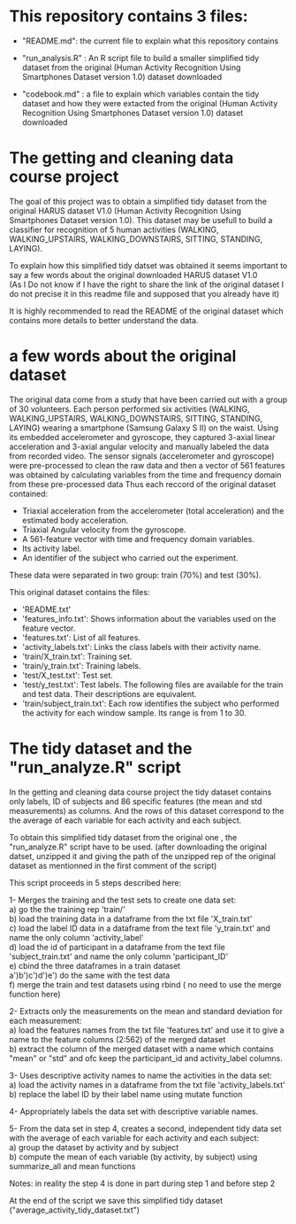 This repository contains 3 files:
=================================

- "README.md": the current file to explain what this repository contains 

- "run_analysis.R" : An R script file to build a smaller simplified tidy dataset from the original 
					(Human Activity Recognition Using Smartphones Dataset version 1.0) dataset downloaded

- "codebook.md" : a file to explain which variables contain the tidy dataset and how they were extacted from the original
				(Human Activity Recognition Using Smartphones Dataset version 1.0) dataset downloaded



The getting and cleaning data course project
============================================
The goal of this project was to obtain a simplified tidy dataset from the original HARUS dataset V1.0 
(Human Activity Recognition Using Smartphones Dataset version 1.0). This dataset may be usefull to build 
a classifier for recognition of 5 human activities (WALKING, WALKING_UPSTAIRS, WALKING_DOWNSTAIRS, SITTING, STANDING, LAYING).

To explain how this simplified tidy datset was obtained it seems important to say a few words about the original 
downloaded HARUS dataset V1.0  
(As I Do not know if I have the right to share the link of the original dataset I do not precise it in this readme file and supposed that you already have it) 

It is highly recommended to read the README of the original dataset which contains more details
to better understand the data. 



a few words about the original dataset
======================================
The original data come from a study that have been carried out with a group of 30 volunteers.
Each person performed six activities (WALKING, WALKING_UPSTAIRS, WALKING_DOWNSTAIRS, SITTING, STANDING, LAYING) wearing a smartphone 
(Samsung Galaxy S II) on the waist. Using its embedded accelerometer and gyroscope,
they captured 3-axial linear acceleration and 3-axial angular velocity and manually labeled the data from recorded video.
The sensor signals (accelerometer and gyroscope) were pre-processed to clean the raw data and then
a vector of 561 features was obtained by calculating variables from the time and frequency domain from these pre-processed data
Thus each reccord of the original dataset contained:

- Triaxial acceleration from the accelerometer (total acceleration) and the estimated body acceleration.
- Triaxial Angular velocity from the gyroscope. 
- A 561-feature vector with time and frequency domain variables. 
- Its activity label. 
- An identifier of the subject who carried out the experiment.

These data were separated in two group: train (70%) and test (30%).

This original dataset contains the files:
- 'README.txt'
- 'features_info.txt': Shows information about the variables used on the feature vector.
- 'features.txt': List of all features.
- 'activity_labels.txt': Links the class labels with their activity name.
- 'train/X_train.txt': Training set.
- 'train/y_train.txt': Training labels.
- 'test/X_test.txt': Test set.
- 'test/y_test.txt': Test labels.
The following files are available for the train and test data. Their descriptions are equivalent. 
- 'train/subject_train.txt': Each row identifies the subject who performed the activity for each window sample. Its range is from 1 to 30. 

The tidy dataset and the "run_analyze.R" script
========================================================
In the getting and cleaning data course project the tidy dataset contains only labels, ID of subjects and 
86 specific features (the mean and std  measurements)  as columns. 
And the rows of this dataset correspond to the the average of each variable for each activity and each subject.

To obtain this simplified tidy dataset from the original one , the  "run_analyze.R" script have to be used.
(after downloading the original datset, unzipped it and giving the path of the unzipped rep of the original dataset as mentionned in the first comment of the script)

This script proceeds in 5 steps described here:

1- Merges the training and the test sets to create one data set:  
   a) go the the training rep 'train/'  
   b) load the training data in a dataframe from the txt file 'X_train.txt'  
   c) load the label ID data in a dataframe from  the text file 'y_train.txt' and name the only column 'activity_label'  
   d) load the id of participant in a dataframe from the text file 'subject_train.txt' and name the only column 'participant_ID'  
   e) cbind the three dataframes in a train dataset  
   a')b')c')d')e') do the same with the test data  
   f) merge the train and test datasets using rbind ( no need to use the merge function here)  


2- Extracts only the measurements on the mean and standard deviation for each measurement:  
   a) load the features names from the txt file 'features.txt' and use it to give a name to the feature columns (2:562) of the merged dataset  
   b) extract the column of the merged dataset with a name which contains "mean" or "std" and ofc keep the participant_id and activity_label columns.   
   
   
3- Uses descriptive activity names to name the activities in the data set:  
   a) load the activity names in a dataframe from the txt file 'activity_labels.txt'  
   b) replace the label ID by their label name using mutate function  
   
4- Appropriately labels the data set with descriptive variable names.

5- From the data set in step 4, creates a second, independent tidy data set with the average of each variable for each activity and each subject:  
   a) group the dataset by activity and by subject  
   b) compute the mean of each variable (by activity, by subject) using summarize_all and mean functions  

Notes: in reality the step 4 is done in part during step 1 and before step 2

At the end of the script we save this simplified tidy dataset ("average_activity_tidy_dataset.txt")